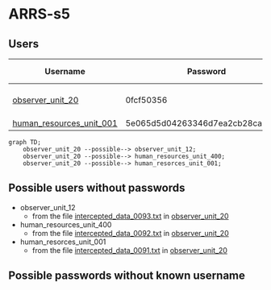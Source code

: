 # ARRS-s5

## Users
| Username | Password | Name | Unlock time |
|----------|----------|------|-------------|
| [observer_unit_20](./Users/observer_unit_20.md) | 0fcf50356 | - | Start of the event |
| [human_resources_unit_001](./Users/observer_unit_20.mb) | 5e065d5d04263346d7ea2cb28ca225a8 | | |

```mermaid
graph TD;
    observer_unit_20 --possible--> observer_unit_12;
    observer_unit_20 --possible--> human_resources_unit_400;
    observer_unit_20 --possible--> human_resorces_unit_001;
```

## Possible users without passwords
- observer_unit_12
    - from the file [intercepted_data_0093.txt](https://github.com/3ncy/ARRS-s5/blob/main/Users/observer_unit_20.md#file-intercepted_data_0093txt) in [observer_unit_20](https://github.com/3ncy/ARRS-s5/blob/main/Users/observer_unit_20.md)
- human_resources_unit_400
    - from the file [intercepted_data_0092.txt](https://github.com/3ncy/ARRS-s5/blob/main/Users/observer_unit_20.md#file-intercepted_data_0092txt) in [observer_unit_20](https://github.com/3ncy/ARRS-s5/blob/main/Users/observer_unit_20.md)
- human_resorces_unit_001
    - from the file [intercepted_data_0091.txt](https://github.com/3ncy/ARRS-s5/blob/main/Users/observer_unit_20.md#file-intercepted_data_0091txt) in [observer_unit_20](https://github.com/3ncy/ARRS-s5/blob/main/Users/observer_unit_20.md)
  
## Possible passwords without known username
